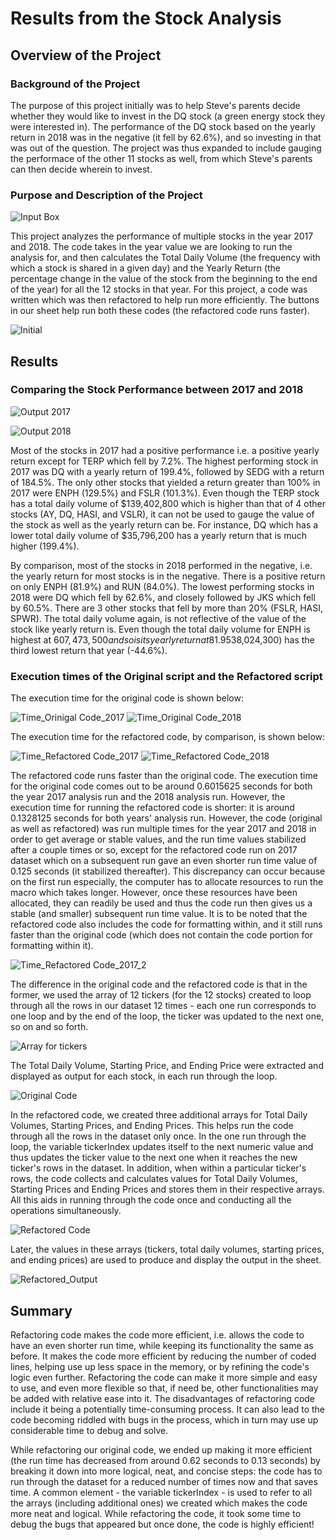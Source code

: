 # Results from the Stock Analysis

## Overview of the Project
### Background of the Project
The purpose of this project initially was to help Steve's parents decide whether they would like to invest in the DQ stock (a green energy stock they were interested in). The performance of the DQ stock based on the yearly return in 2018 was in the negative (it fell by 62.6%), and so investing in that was out of the question. The project was thus expanded to include gauging the performace of the other 11 stocks as well, from which Steve's parents can then decide wherein to invest. 
### Purpose and Description of the Project
![Input Box](https://github.com/SohaT7/Stock-Analysis/blob/main/InputBox_YearValue.png)

This project analyzes the performance of multiple stocks in the year 2017 and 2018. The code takes in the year value we are looking to run the analysis for, and then calculates the Total Daily Volume (the frequency with which a stock is shared in a given day) and the Yearly Return (the percentage change in the value of the stock from the beginning to the end of the year) for all the 12 stocks in that year. 
For this project, a code was written which was then refactored to help run more efficiently. The buttons in our sheet help run both these codes (the refactored code runs faster).

![Initial](https://github.com/SohaT7/Stock-Analysis/blob/main/Initial.png)

## Results
### Comparing the Stock Performance between 2017 and 2018
![Output 2017](https://github.com/SohaT7/Stock-Analysis/blob/main/Output_OriginalCode_2017.png)

![Output 2018](https://github.com/SohaT7/Stock-Analysis/blob/main/Output_OriginalCode_2018.png)

Most of the stocks in 2017 had a positive performance i.e. a positive yearly return except for TERP which fell by 7.2%. The highest performing stock in 2017 was DQ with a yearly return of 199.4%, followed by SEDG with a return of 184.5%. The only other stocks that yielded a return greater than 100% in 2017 were ENPH (129.5%) and FSLR (101.3%). Even though the TERP stock has a total daily volume of $139,402,800 which is higher than that of 4 other stocks (AY, DQ, HASI, and VSLR), it can not be used to gauge the value of the stock as well as the yearly return can be. For instance, DQ which has a lower total daily volume of $35,796,200 has a yearly return that is much higher (199.4%).

By comparison, most of the stocks in 2018 performed in the negative, i.e. the yearly return for most stocks is in the negative. There is a positive return on only ENPH (81.9%) and RUN (84.0%). The lowest performing stocks in 2018 were DQ which fell by 62.6%, and closely followed by JKS which fell by 60.5%. There are 3 other stocks that fell by more than 20% (FSLR, HASI, SPWR). The total daily volume again, is not reflective of the value of the stock like yearly return is. Even though the total daily volume for ENPH is highest at $607,473,500 and so is its yearly return at 81.9%, this pattern does not follow for other stocks: the stock with the second highest total daily volume SPWR ($538,024,300) has the third lowest return that year (-44.6%). 

### Execution times of the Original script and the Refactored script
The execution time for the original code is shown below:

![Time_Orinigal Code_2017](https://github.com/SohaT7/Stock-Analysis/blob/main/ElapseTime_OriginalCode_2017.png)
![Time_Original Code_2018](https://github.com/SohaT7/Stock-Analysis/blob/main/ElapseTime_OriginalCode_2018.png)

The execution time for the refactored code, by comparison, is shown below:

![Time_Refactored Code_2017](https://github.com/SohaT7/Stock-Analysis/blob/main/VBA_Challenge_2017.png)
![Time_Refactored Code_2018](https://github.com/SohaT7/Stock-Analysis/blob/main/VBA_Challenge_2018.png)

The refactored code runs faster than the original code. The execution time for the original code comes out to be around 0.6015625 seconds for both the year 2017 analysis run and the 2018 analysis run. However, the execution time for running the refactored code is shorter: it is around 0.1328125 seconds for both years' analysis run. However, the code (original as well as refactored) was run multiple times for the year 2017 and 2018 in order to get average or stable values, and the run time values stabilized after a couple times or so, except for the refactored code run on 2017 dataset which on a subsequent run gave an even shorter run time value of 0.125 seconds (it stabilized thereafter). This discrepancy can occur because on the first run especially, the computer has to allocate resources to run the macro which takes longer. However, once these resources have been allocated, they can readily be used and thus the code run then gives us a stable (and smaller) subsequent run time value. It is to be noted that the refactored code also includes the code for formatting within, and it still runs faster than the original code (which does not contain the code portion for formatting within it).

![Time_Refactored Code_2017_2](https://github.com/SohaT7/Stock-Analysis/blob/main/ElapseTime_RefactoredCode_2017_2.png)

The difference in the original code and the refactored code is that in the former, we used the array of 12 tickers (for the 12 stocks) created to loop through all the rows in our dataset 12 times - each one run corresponds to one loop and by the end of the loop, the ticker was updated to the next one, so on and so forth. 

![Array for tickers](https://github.com/SohaT7/Stock-Analysis/blob/main/Code_Initializing%20Array.png)

The Total Daily Volume, Starting Price, and Ending Price were extracted and displayed as output for each stock, in each run through the loop. 

![Original Code](https://github.com/SohaT7/Stock-Analysis/blob/main/Code_Original%20Code.png)

In the refactored code, we created three additional arrays for Total Daily Volumes, Starting Prices, and Ending Prices. This helps run the code through all the rows in the dataset only once. In the one run through the loop, the variable tickerIndex updates itself to the next numeric value and thus updates the ticker value to the next one when it reaches the new ticker's rows in the dataset. In addition, when within a particular ticker's rows, the code collects and calculates values for Total Daily Volumes, Starting Prices and Ending Prices and stores them in their respective arrays. All this aids in running through the code once and conducting all the operations simultaneously. 

![Refactored Code](https://github.com/SohaT7/Stock-Analysis/blob/main/Code_Refactored%20Code.png)

Later, the values in these arrays (tickers, total daily volumes, starting prices, and ending prices) are used to produce and display the output in the sheet. 

![Refactored_Output](https://github.com/SohaT7/Stock-Analysis/blob/main/Code_Refactored_Output%20Arrays.png)

## Summary
Refactoring code makes the code more efficient, i.e. allows the code to have an even shorter run time, while keeping its functionality the same as before. It makes the code more efficient by reducing the number of coded lines, helping use up less space in the memory, or by refining the code's logic even further. Refactoring the code can make it more simple and easy to use, and even more flexible so that, if need be, other functionalities may be added with relative ease into it. The disadvantages of refactoring code include it being a potentially time-consuming process. It can also lead to the code becoming riddled with bugs in the process, which in turn may use up considerable time to debug and solve. 

While refactoring our original code, we ended up making it more efficient (the run time has decreased from around 0.62 seconds to 0.13 seconds) by breaking it down into more logical, neat, and concise steps: the code has to run through the dataset for a reduced number of times now and that saves time. A common element - the variable tickerIndex - is used to refer to all the arrays (including additional ones) we created which makes the code more neat and logical. While refactoring the code, it took some time to debug the bugs that appeared but once done, the code is highly efficient! 

